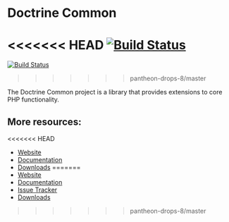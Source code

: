 # Doctrine Common

<<<<<<< HEAD
[![Build Status](https://secure.travis-ci.org/doctrine/common.png)](https://travis-ci.org/doctrine/common)
=======
[![Build Status](https://secure.travis-ci.org/doctrine/common.png)](http://travis-ci.org/doctrine/common)
>>>>>>> pantheon-drops-8/master

The Doctrine Common project is a library that provides extensions to core PHP functionality.

## More resources:

<<<<<<< HEAD
* [Website](https://www.doctrine-project.org/)
* [Documentation](https://www.doctrine-project.org/projects/doctrine-common/en/latest/)
* [Downloads](https://github.com/doctrine/common/releases)
=======
* [Website](http://www.doctrine-project.org)
* [Documentation](http://docs.doctrine-project.org/projects/doctrine-common/en/latest/)
* [Issue Tracker](http://www.doctrine-project.org/jira/browse/DCOM)
* [Downloads](http://github.com/doctrine/common/downloads)
>>>>>>> pantheon-drops-8/master

